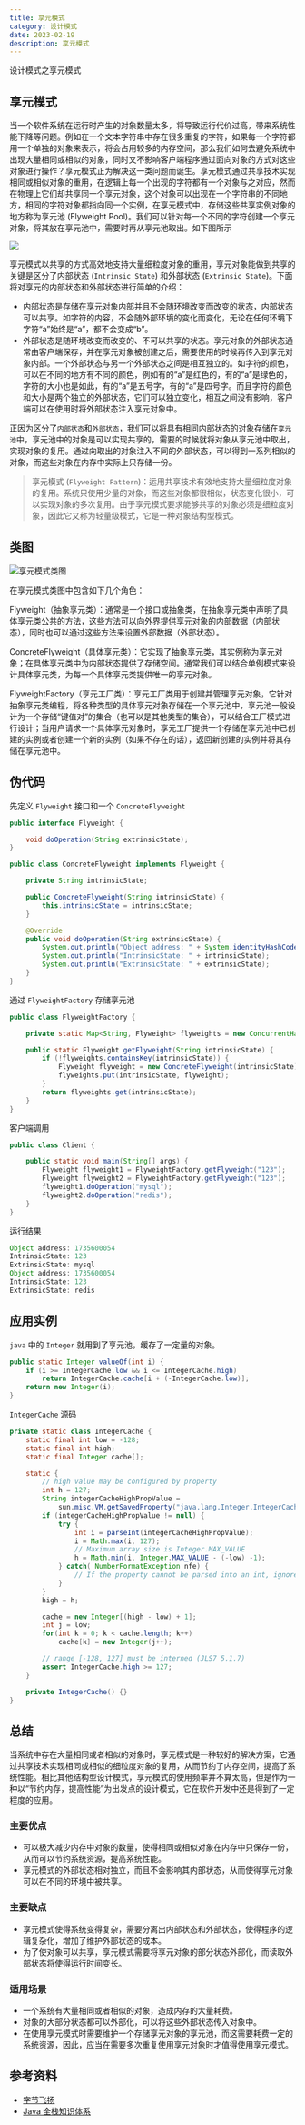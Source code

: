 ```yaml
---
title: 享元模式
category: 设计模式
date: 2023-02-19
description: 享元模式
---
```


设计模式之享元模式
<!-- more -->

## 享元模式

当一个软件系统在运行时产生的对象数量太多，将导致运行代价过高，带来系统性能下降等问题。例如在一个文本字符串中存在很多重复的字符，如果每一个字符都用一个单独的对象来表示，将会占用较多的内存空间，那么我们如何去避免系统中出现大量相同或相似的对象，同时又不影响客户端程序通过面向对象的方式对这些对象进行操作？享元模式正为解决这一类问题而诞生。享元模式通过共享技术实现相同或相似对象的重用，在逻辑上每一个出现的字符都有一个对象与之对应，然而在物理上它们却共享同一个享元对象，这个对象可以出现在一个字符串的不同地方，相同的字符对象都指向同一个实例，在享元模式中，存储这些共享实例对象的地方称为享元池 (Flyweight Pool)。我们可以针对每一个不同的字符创建一个享元对象，将其放在享元池中，需要时再从享元池取出。如下图所示

![](https://img2020.cnblogs.com/blog/1546632/202006/1546632-20200626163522301-282076962.png)

享元模式以共享的方式高效地支持大量细粒度对象的重用，享元对象能做到共享的关键是区分了内部状态 (`Intrinsic State`) 和外部状态 (`Extrinsic State`)。下面将对享元的内部状态和外部状态进行简单的介绍：

- 内部状态是存储在享元对象内部并且不会随环境改变而改变的状态，内部状态可以共享。如字符的内容，不会随外部环境的变化而变化，无论在任何环境下字符“a”始终是“a”，都不会变成“b”。
- 外部状态是随环境改变而改变的、不可以共享的状态。享元对象的外部状态通常由客户端保存，并在享元对象被创建之后，需要使用的时候再传入到享元对象内部。一个外部状态与另一个外部状态之间是相互独立的。如字符的颜色，可以在不同的地方有不同的颜色，例如有的“a”是红色的，有的“a”是绿色的，字符的大小也是如此，有的“a”是五号字，有的“a”是四号字。而且字符的颜色和大小是两个独立的外部状态，它们可以独立变化，相互之间没有影响，客户端可以在使用时将外部状态注入享元对象中。

正因为区分了`内部状态`和`外部状态`，我们可以将具有相同内部状态的对象存储在`享元池`中，享元池中的对象是可以实现共享的，需要的时候就将对象从享元池中取出，实现对象的复用。通过向取出的对象注入不同的外部状态，可以得到一系列相似的对象，而这些对象在内存中实际上只存储一份。

> 享元模式 (`Flyweight Pattern`)：运用共享技术有效地支持大量细粒度对象的复用。系统只使用少量的对象，而这些对象都很相似，状态变化很小，可以实现对象的多次复用。由于享元模式要求能够共享的对象必须是细粒度对象，因此它又称为轻量级模式，它是一种对象结构型模式。

## 类图

![享元模式类图](https://cdn.staticaly.com/gh/AlexChen68/image-hosting@master/blog/advance/flyweight_pattern.png)

在享元模式类图中包含如下几个角色：

Flyweight（抽象享元类）：通常是一个接口或抽象类，在抽象享元类中声明了具体享元类公共的方法，这些方法可以向外界提供享元对象的内部数据（内部状态），同时也可以通过这些方法来设置外部数据（外部状态）。

ConcreteFlyweight（具体享元类）：它实现了抽象享元类，其实例称为享元对象；在具体享元类中为内部状态提供了存储空间。通常我们可以结合单例模式来设计具体享元类，为每一个具体享元类提供唯一的享元对象。

FlyweightFactory（享元工厂类）：享元工厂类用于创建并管理享元对象，它针对抽象享元类编程，将各种类型的具体享元对象存储在一个享元池中，享元池一般设计为一个存储“键值对”的集合（也可以是其他类型的集合），可以结合工厂模式进行设计；当用户请求一个具体享元对象时，享元工厂提供一个存储在享元池中已创建的实例或者创建一个新的实例（如果不存在的话），返回新创建的实例并将其存储在享元池中。

## 伪代码

先定义 `Flyweight` 接口和一个 `ConcreteFlyweight`

```java
public interface Flyweight {

    void doOperation(String extrinsicState);
}

public class ConcreteFlyweight implements Flyweight {

    private String intrinsicState;

    public ConcreteFlyweight(String intrinsicState) {
        this.intrinsicState = intrinsicState;
    }

    @Override
    public void doOperation(String extrinsicState) {
        System.out.println("Object address: " + System.identityHashCode(this));
        System.out.println("IntrinsicState: " + intrinsicState);
        System.out.println("ExtrinsicState: " + extrinsicState);
    }
}
```

通过 `FlyweightFactory` 存储享元池

```java
public class FlyweightFactory {

    private static Map<String, Flyweight> flyweights = new ConcurrentHashMap<>();

    public static Flyweight getFlyweight(String intrinsicState) {
        if (!flyweights.containsKey(intrinsicState)) {
            Flyweight flyweight = new ConcreteFlyweight(intrinsicState);
            flyweights.put(intrinsicState, flyweight);
        }
        return flyweights.get(intrinsicState);
    }
}
```

客户端调用

```java
public class Client {

    public static void main(String[] args) {
        Flyweight flyweight1 = FlyweightFactory.getFlyweight("123");
        Flyweight flyweight2 = FlyweightFactory.getFlyweight("123");
        flyweight1.doOperation("mysql");
        flyweight2.doOperation("redis");
    }
}
```

运行结果

```java
Object address: 1735600054
IntrinsicState: 123
ExtrinsicState: mysql
Object address: 1735600054
IntrinsicState: 123
ExtrinsicState: redis
```

## 应用实例

`java` 中的 `Integer` 就用到了享元池，缓存了一定量的对象。

```java
public static Integer valueOf(int i) {
    if (i >= IntegerCache.low && i <= IntegerCache.high)
        return IntegerCache.cache[i + (-IntegerCache.low)];
    return new Integer(i);
}
```
`IntegerCache` 源码
```java
private static class IntegerCache {
    static final int low = -128;
    static final int high;
    static final Integer cache[];

    static {
        // high value may be configured by property
        int h = 127;
        String integerCacheHighPropValue =
            sun.misc.VM.getSavedProperty("java.lang.Integer.IntegerCache.high");
        if (integerCacheHighPropValue != null) {
            try {
                int i = parseInt(integerCacheHighPropValue);
                i = Math.max(i, 127);
                // Maximum array size is Integer.MAX_VALUE
                h = Math.min(i, Integer.MAX_VALUE - (-low) -1);
            } catch( NumberFormatException nfe) {
                // If the property cannot be parsed into an int, ignore it.
            }
        }
        high = h;

        cache = new Integer[(high - low) + 1];
        int j = low;
        for(int k = 0; k < cache.length; k++)
            cache[k] = new Integer(j++);

        // range [-128, 127] must be interned (JLS7 5.1.7)
        assert IntegerCache.high >= 127;
    }

    private IntegerCache() {}
}
```

## 总结

当系统中存在大量相同或者相似的对象时，享元模式是一种较好的解决方案，它通过共享技术实现相同或相似的细粒度对象的复用，从而节约了内存空间，提高了系统性能。相比其他结构型设计模式，享元模式的使用频率并不算太高，但是作为一种以“节约内存，提高性能”为出发点的设计模式，它在软件开发中还是得到了一定程度的应用。

### 主要优点

- 可以极大减少内存中对象的数量，使得相同或相似对象在内存中只保存一份，从而可以节约系统资源，提高系统性能。
- 享元模式的外部状态相对独立，而且不会影响其内部状态，从而使得享元对象可以在不同的环境中被共享。

### 主要缺点

- 享元模式使得系统变得复杂，需要分离出内部状态和外部状态，使得程序的逻辑复杂化，增加了维护外部状态的成本。
- 为了使对象可以共享，享元模式需要将享元对象的部分状态外部化，而读取外部状态将使得运行时间变长。

### 适用场景

- 一个系统有大量相同或者相似的对象，造成内存的大量耗费。
- 对象的大部分状态都可以外部化，可以将这些外部状态传入对象中。
- 在使用享元模式时需要维护一个存储享元对象的享元池，而这需要耗费一定的系统资源，因此，应当在需要多次重复使用享元对象时才值得使用享元模式。

## 参考资料

- [字节飞扬](https://bytesfly.github.io/blog/#/DesignPattern/flyweight-pattern)
- [Java 全栈知识体系](https://pdai.tech/md/dev-spec/pattern/13_flyweight.html)